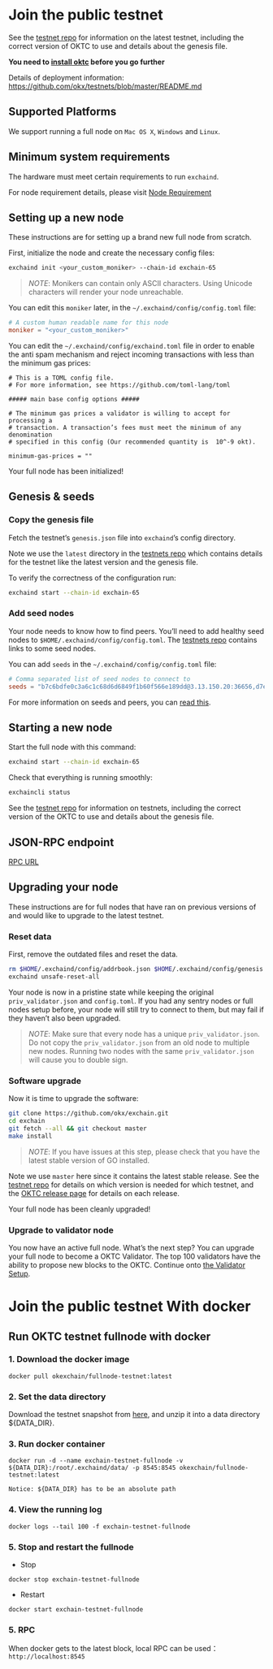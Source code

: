 # Join the public testnet 

See the [testnet repo](https://github.com/okx/testnets) for
information on the latest testnet, including the correct version
of OKTC to use and details about the genesis file.

**You need to [install oktc](/dev/quick-start/install-oktc) before you go further**


Details of deployment information: https://github.com/okx/testnets/blob/master/README.md
## Supported Platforms

We support running a full node on `Mac OS X`, `Windows` and `Linux`.

## Minimum system requirements

The hardware must meet certain requirements to run `exchaind`.

For node requirement details, please visit [Node Requirement](/dev/nodes/node-requirement/node-requirement)

## Setting up a new node

These instructions are for setting up a brand new full node from scratch.

First, initialize the node and create the necessary config files:

```bash
exchaind init <your_custom_moniker> --chain-id exchain-65
```

> _NOTE_:
Monikers can contain only ASCII characters. Using Unicode characters will render your node unreachable.


You can edit this `moniker` later, in the `~/.exchaind/config/config.toml` file:

```toml
# A custom human readable name for this node
moniker = "<your_custom_moniker>"
```

You can edit the `~/.exchaind/config/exchaind.toml` file in order to enable the anti spam mechanism and reject incoming transactions with less than the minimum gas prices:

```
# This is a TOML config file.
# For more information, see https://github.com/toml-lang/toml

##### main base config options #####

# The minimum gas prices a validator is willing to accept for processing a
# transaction. A transaction’s fees must meet the minimum of any denomination
# specified in this config (Our recommended quantity is  10^-9 okt).

minimum-gas-prices = ""
```

Your full node has been initialized! 

## Genesis & seeds

### Copy the genesis file

Fetch the testnet’s `genesis.json` file into `exchaind`’s config directory.

Note we use the `latest` directory in the [testnets repo](https://github.com/okx/testnets) which contains details for the testnet like the latest version and the genesis file. 

To verify the correctness of the configuration run:

```bash
exchaind start --chain-id exchain-65
```

### Add seed nodes

Your node needs to know how to find peers. You’ll need to add healthy seed nodes to `$HOME/.exchaind/config/config.toml`. The [testnets repo](https://github.com/okx/testnets) contains links to some seed nodes.

You can add `seeds` in the `~/.exchaind/config/config.toml` file:

```toml
# Comma separated list of seed nodes to connect to
seeds = "b7c6bdfe0c3a6c1c68d6d6849f1b60f566e189dd@3.13.150.20:36656,d7eec05e6449945c8e0fd080d58977d671eae588@35.176.111.229:36656,223b5b41d1dba9057401def49b456630e1ab2599@18.162.106.25:36656"
```

For more information on seeds and peers, you can [read this](https://docs.tendermint.com/master/spec/p2p/peer).

## Starting a new node

Start the full node with this command:

```bash
exchaind start --chain-id exchain-65
```

Check that everything is running smoothly:

```bash
exchaincli status
```

See the [testnet repo](https://github.com/okx/testnets) for information on testnets, including the correct version of the OKTC to use and details about the genesis file.

## JSON-RPC endpoint
[RPC URL](/dev/api/oktc-api/json-rpc-api)

## Upgrading your node

These instructions are for full nodes that have ran on previous versions of and would like to upgrade to the latest testnet.

### Reset data

First, remove the outdated files and reset the data.

```bash
rm $HOME/.exchaind/config/addrbook.json $HOME/.exchaind/config/genesis.json
exchaind unsafe-reset-all
```

Your node is now in a pristine state while keeping the original `priv_validator.json` and `config.toml`. If you had any sentry nodes or full nodes setup before,
your node will still try to connect to them, but may fail if they haven’t also
been upgraded.

> _NOTE_:
Make sure that every node has a unique `priv_validator.json`. Do not copy the `priv_validator.json` from an old node to multiple new nodes. Running two nodes with the same `priv_validator.json` will cause you to double sign.


### Software upgrade

Now it is time to upgrade the software:

```bash
git clone https://github.com/okx/exchain.git
cd exchain
git fetch --all && git checkout master
make install
```

> _NOTE_: If you have issues at this step, please check that you have the latest stable version of GO installed.

Note we use `master` here since it contains the latest stable release.
See the [testnet repo](https://github.com/okx/testnets) for details on which version is needed for which testnet, and the [OKTC release page](https://github.com/okx/exchain/releases) for details on each release.

Your full node has been cleanly upgraded!

### Upgrade to validator node

You now have an active full node. What’s the next step? You can upgrade your full node to become a OKTC Validator. The top 100 validators have the ability to propose new blocks to the OKTC. Continue onto [the Validator Setup](/dev/core-concepts/validator/validators-guide-cli).

# Join the public testnet With docker
## Run OKTC testnet fullnode with docker

### 1. Download the docker image

```
docker pull okexchain/fullnode-testnet:latest
```

### 2. Set the data directory


Download the testnet snapshot from [here](/dev/resources/oktc-snapshot/snapshot), and unzip it into a data directory ${DATA_DIR}.



### 3. Run docker container
```
docker run -d --name exchain-testnet-fullnode -v ${DATA_DIR}:/root/.exchaind/data/ -p 8545:8545 okexchain/fullnode-testnet:latest
```
`Notice: ${DATA_DIR} has to be an absolute path`


### 4. View the running log
```
docker logs --tail 100 -f exchain-testnet-fullnode
```

### 5. Stop and restart the fullnode
- Stop
```
docker stop exchain-testnet-fullnode
```
- Restart
```
docker start exchain-testnet-fullnode
```

### 5. RPC
When docker gets to the latest block, local RPC can be used：`http://localhost:8545`
